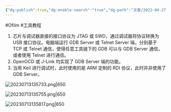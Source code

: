 ```yaml
---
{"dg-publish":true,"dg-enable-search":"true","dg-path":"文章/2022-04-27 嵌入式的 GDB 调试原理分析.md","permalink":"/文章/2022-04-27 嵌入式的 GDB 调试原理分析/","dgEnableSearch":"true","dgPassFrontmatter":true,"created":"2023-02-10T22:57:24.000+08:00","updated":"2023-11-14T13:33:59.000+08:00"}
---
```


#Ofilm #工具教程

1. 芯片与调试器直接的接口协议为 JTAG 或 SWD，通过调试器将协议转换为 USB 接口协议。电脑端运行 GDB Server 或 Telnet Server 端，分别基于 TCP 或 Telnet 通信，使得任意工具链下的 GDB 可以与 GDB Server 通信，或者使用 Telnet 进行通信。
2. OpenOCD 或 J-Link 均实现了 GDB Server 端的功能。
3. 当用 Keil 进行调试时，此时使用的是 ARM 定制的 RDI 协议，此时并非使用了 GDB Server。

![20230713135733.png|650](/img/user/0.Asset/resource/20230713135733.png)

![20230713135755.png|650](/img/user/0.Asset/resource/20230713135755.png)

![20230713135817.png|650](/img/user/0.Asset/resource/20230713135817.png)